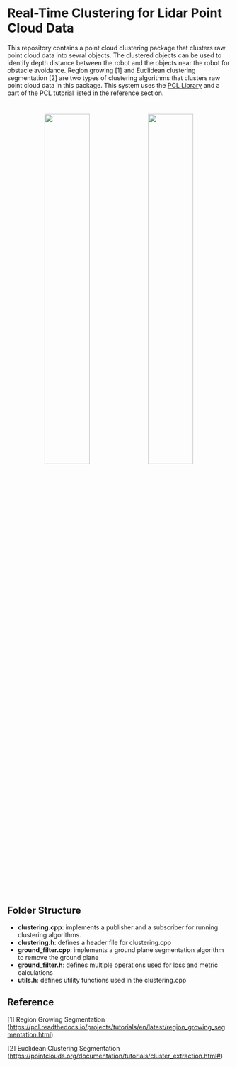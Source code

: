 # Real-Time Clustering for Lidar Point Cloud Data

This repository contains a point cloud clustering package that clusters raw point cloud data into sevral objects.
The clustered objects can be used to identify depth distance between the robot and the objects near the robot for obstacle avoidance.
Region growing [1] and Euclidean clustering segmentation [2] are two types of clustering algorithms that clusters raw point cloud data in this package. 
This system uses the [PCL Library](https://pcl.readthedocs.io/projects/tutorials/en/latest/index.html) and a part of the PCL tutorial listed in the reference section.

<h1 align="center">
<img src="https://github.com/RoboJackets/igvc-software/blob/feat/pointcloud_clustering/igvc_perception/src/pointcloud_segmentation/Screenshot%20from%202020-12-20%2000-09-30.png" width="45%" /> <img src="https://github.com/RoboJackets/igvc-software/blob/feat/pointcloud_clustering/igvc_perception/src/pointcloud_segmentation/Screenshot%20from%202020-12-20%2000-10-31.png" width="45%" />
</h1>

## Folder Structure 
+ **clustering.cpp**: implements a publisher and a subscriber for running clustering algorithms.
+ **clustering.h**: defines a header file for clustering.cpp
+ **ground_filter.cpp**: implements a ground plane segmentation algorithm to remove the ground plane
+ **ground_filter.h**: defines multiple operations used for loss and metric calculations
+ **utils.h**: defines utility functions used in the clustering.cpp

## Reference 
[1] Region Growing Segmentation (https://pcl.readthedocs.io/projects/tutorials/en/latest/region_growing_segmentation.html) 

[2] Euclidean Clustering Segmentation (https://pointclouds.org/documentation/tutorials/cluster_extraction.html#)
